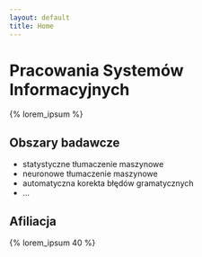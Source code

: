 ```yaml
---
layout: default
title: Home
---
```


Pracowania Systemów Informacyjnych
==================================

{% lorem_ipsum %}

Obszary badawcze
----------------

* statystyczne tłumaczenie maszynowe
* neuronowe tłumaczenie maszynowe
* automatyczna korekta błędów gramatycznych
* ...

Afiliacja
---------

{% lorem_ipsum 40 %}

